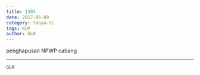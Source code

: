 ```yaml
---
title: 1303
date: 2017-06-09
category: Tanya-SC
tags: KUP
author: GLH
---
```


penghapusan NPWP cabang

---



`GLH`
